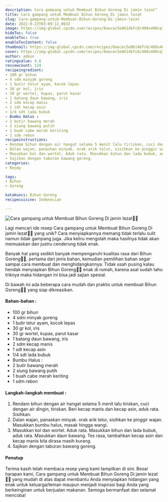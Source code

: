 ```yaml
---
description: Cara gampang untuk Membuat Bihun Goreng Di jamin lezat"
title: Cara gampang untuk Membuat Bihun Goreng Di jamin lezat
slug: Cara-gampang-untuk-Membuat-Bihun-Goreng-Di-jamin-lezat
date: 2022-9-23T03:09:12.063Z
image: https://img-global.cpcdn.com/recipes/0aecec5e0614bfc0/400x400cq70/photo.jpg
hideToc: false
enableToc: true
enableTocContent: false
thumbnail: https://img-global.cpcdn.com/recipes/0aecec5e0614bfc0/400x400cq70/photo.jpg
cover: https://img-global.cpcdn.com/recipes/0aecec5e0614bfc0/400x400cq70/photo.jpg
author: admin
ratingvalue: 4.8
reviewcount: 124
recipeingredient:
- 100 gr bihun
- 4 sdm minyak goreng
- 1 butir telur ayam, kocok lepas
- 30 gr kol, iris
- 30 gr wortel, kupas, parut kasar
- 1 batang daun bawang, iris
- 2 sdm kecap manis
- 1 sdt kecap asin
- 1/4 sdt lada bubuk
- Bumbu Halus :
- 2 butir bawang merah
- 2 siung bawang putih
- 1 buah cabe merah keriting
- 1 sdm rebon
recipeinstructions:
- Rendam bihun dengan air hangat selama 5 menit lalu tiriskan, cuci dengan air dingin, tiriskan. Beri kecap manis dan kecap asin, aduk rata. Sisihkan.
- Dalan wajan, panaskan minyak. orak arik telur, sisihkan ke pinggir wajan. Masukkan bumbu halus, masak hingga wangi.
- Masukkan kol dan wortel. Aduk rata. Masukkan bihun dan lada bubuk, aduk rata. Masukkan daun bawang. Tes rasa, tambahkan kecap asin dan kecap manis bila dirasa masih kurang.
- Sajikan dengan taburan bawang goreng.
categories:
- Resep

tags:
- Bihun
- Goreng

katakunci: Bihun Goreng
recipecuisine: Indonesian

---
```


![Cara gampang untuk Membuat Bihun Goreng Di jamin lezat👩‍🍳](https://img-global.cpcdn.com/recipes/0aecec5e0614bfc0/400x400cq70/photo.jpg)

Lagi mencari ide resep Cara gampang untuk Membuat Bihun Goreng Di jamin lezat👩‍🍳 yang unik? Cara menyiapkannya memang tidak terlalu sulit namun tidak gampang juga. Jika keliru mengolah maka hasilnya tidak akan memuaskan dan justru cenderung tidak enak.

Banyak hal yang sedikit banyak mempengaruhi kualitas rasa dari Bihun Goreng👩‍🍳, pertama dari jenis bahan, kemudian pemilihan bahan segar sampai cara membuat dan menghidangkannya. Tidak usah pusing kalau hendak menyiapkan Bihun Goreng👩‍🍳 enak di rumah, karena asal sudah tahu triknya maka hidangan ini bisa jadi sajian spesial.

Di bawah ini ada beberapa cara mudah dan praktis untuk membuat Bihun Goreng👩‍🍳 yang siap dikreasikan.

<!--inarticleads1-->

#### Bahan-bahan :

- 100 gr bihun
- 4 sdm minyak goreng
- 1 butir telur ayam, kocok lepas
- 30 gr kol, iris
- 30 gr wortel, kupas, parut kasar
- 1 batang daun bawang, iris
- 2 sdm kecap manis
- 1 sdt kecap asin
- 1/4 sdt lada bubuk
- Bumbu Halus :
- 2 butir bawang merah
- 2 siung bawang putih
- 1 buah cabe merah keriting
- 1 sdm rebon

<!--inarticleads2-->

#### Langkah-langkah membuat :

1. Rendam bihun dengan air hangat selama 5 menit lalu tiriskan, cuci dengan air dingin, tiriskan. Beri kecap manis dan kecap asin, aduk rata. Sisihkan.
1. Dalan wajan, panaskan minyak. orak arik telur, sisihkan ke pinggir wajan. Masukkan bumbu halus, masak hingga wangi.
1. Masukkan kol dan wortel. Aduk rata. Masukkan bihun dan lada bubuk, aduk rata. Masukkan daun bawang. Tes rasa, tambahkan kecap asin dan kecap manis bila dirasa masih kurang.
1. Sajikan dengan taburan bawang goreng.

#### Penutup

Terima kasih telah membaca resep yang kami tampilkan di sini. Besar harapan kami, Cara gampang untuk Membuat Bihun Goreng Di jamin lezat👩‍🍳 yang mudah di atas dapat membantu Anda menyiapkan hidangan yang enak untuk keluarga/teman maupun menjadi inspirasi bagi Anda yang berkeinginan untuk berjualan makanan. Semoga bermanfaat dan selamat mencoba!